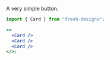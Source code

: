 A very simple button.

```jsx
import { Card } from "fresh-designs";

<>
  <Card />
  <Card />
  <Card />
</>;
```
